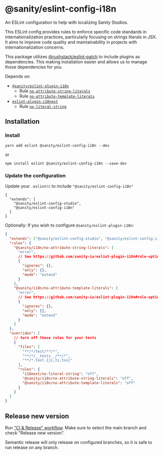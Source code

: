 # @sanity/eslint-config-i18n

An ESLint configuration to help with localizing Sanity Studios.

This ESLint config provides rules to enforce specific code standards in internationalization practices, particularly focusing on strings literals in JSX. It aims to improve code quality and maintainability in projects with internationalization concerns.

This package utilizes [@rushstack/eslint-patch](https://github.com/microsoft/rushstack/tree/ebee58403b1595027da7ef00a4d817d83ecbd737/eslint/eslint-patch#what-it-does) to include plugins as dependencies. This making installation easier and allows us to manage those dependencies for you.

Depends on:

- [`@sanity/eslint-plugin-i18n`](https://github.com/sanity-io/eslint-plugin-i18n)
  - Rule [`no-attribute-string-literals`](https://github.com/sanity-io/eslint-plugin-i18n#no-attribute-string-literals)
  - Rule [`no-attribute-template-literals`](https://github.com/sanity-io/eslint-plugin-i18n#no-attribute-template-literals)
- [`eslint-plugin-i18next`](https://github.com/edvardchen/eslint-plugin-i18next)
  - Rule [`no-literal-string`](https://github.com/edvardchen/eslint-plugin-i18next#rule-no-literal-string)

## Installation

### Install

```
yarn add eslint @sanity/eslint-config-i18n --dev
```

or

```
npm install eslint @sanity/eslint-config-i18n --save-dev
```

### Update the configuration

Update your `.eslintrc` to include `"@sanity/eslint-config-i18n"`

```
{
  "extends": [
    "@sanity/eslint-config-studio",
    "@sanity/eslint-config-i18n"
  ]
}
```

Optionally: If you wish to configure `@sanity/eslint-plugin-i18n`:

```json
{
  "extends": ["@sanity/eslint-config-studio", "@sanity/eslint-config-i18n"],
  "rules": {
    "@sanity/i18n/no-attribute-string-literals": [
      "error",
      // See https://github.com/sanity-io/eslint-plugin-i18n#rule-options
      {
        "ignores": {},
        "only": {},
        "mode": "extend"
      }
    ],
    "@sanity/i18n/no-attribute-template-literals": [
      "error",
      // See https://github.com/sanity-io/eslint-plugin-i18n#rule-options
      {
        "ignores": {},
        "only": {},
        "mode": "extend"
      }
    ]
  },
  "overrides": [
    // turn off these rules for your tests
    {
      "files": [
        "**/*/test/**/*",
        "**/*/__tests__/**/*",
        "**/*.test.{js,ts,tsx}"
      ],
      "rules": {
        "i18next/no-literal-string": "off",
        "@sanity/i18n/no-attribute-string-literals": "off",
        "@sanity/i18n/no-attribute-template-literals": "off"
      }
    }
  ]
}
```

## Release new version

Run ["CI & Release" workflow](https://github.com/sanity-io/eslint-config-i18n/actions).
Make sure to select the main branch and check "Release new version".

Semantic release will only release on configured branches, so it is safe to run release on any branch.

